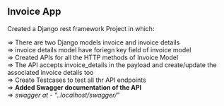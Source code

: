 ## Invoice App

Created a Django rest framework Project in which:

=> There are two Django models invoice and invoice details  
=> invoice details model have foriegn key field of invoice model  
=> Created APIs for all the HTTP methods of Invoice Model  
=> The API accepts invoice_details in the payload and create/update the associated invoice details too  
=> Create Testcases to test all thr API endpoints  
=> **Added Swagger documentation of the API**  
=> _swagger at - "..localhost/swagger/"_  